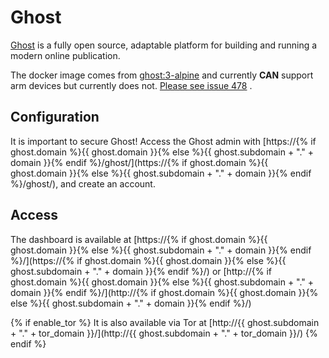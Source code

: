 # Ghost

[Ghost](http://ghost.org/) is a fully open source, adaptable platform for building and running a modern online publication.

The docker image comes from [ghost:3-alpine](ghost:3-alpine)
and currently **CAN** support arm devices but currently does not. [Please see issue 478](https://github.com/denis-ev/VivumLab/-/issues/478) .

## Configuration

It is important to secure Ghost! Access the Ghost admin with [https://{% if ghost.domain %}{{ ghost.domain }}{% else %}{{ ghost.subdomain + "." + domain }}{% endif %}/ghost/](https://{% if ghost.domain %}{{ ghost.domain }}{% else %}{{ ghost.subdomain + "." + domain }}{% endif %}/ghost/), and create an account.

## Access

The dashboard is available at [https://{% if ghost.domain %}{{ ghost.domain }}{% else %}{{ ghost.subdomain + "." + domain }}{% endif %}/](https://{% if ghost.domain %}{{ ghost.domain }}{% else %}{{ ghost.subdomain + "." + domain }}{% endif %}/) or [http://{% if ghost.domain %}{{ ghost.domain }}{% else %}{{ ghost.subdomain + "." + domain }}{% endif %}/](http://{% if ghost.domain %}{{ ghost.domain }}{% else %}{{ ghost.subdomain + "." + domain }}{% endif %}/)

{% if enable_tor %}
It is also available via Tor at [http://{{ ghost.subdomain + "." + tor_domain }}/](http://{{ ghost.subdomain + "." + tor_domain }}/)
{% endif %}
